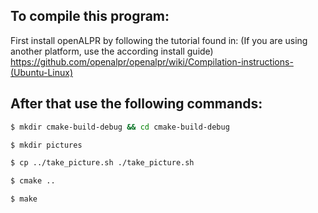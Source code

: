 ## To compile this program:

First install openALPR by following the tutorial found in: (If you are using another platform, use the according install guide)
https://github.com/openalpr/openalpr/wiki/Compilation-instructions-(Ubuntu-Linux)

## After that use the following commands:

```bash
$ mkdir cmake-build-debug && cd cmake-build-debug
```

```bash
$ mkdir pictures
```

```bash
$ cp ../take_picture.sh ./take_picture.sh
```
```bash
$ cmake ..
```

```bash
$ make
```
